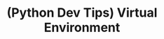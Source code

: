 ---
layout: post
title: (Python Dev Tips) Virtual Environment
categories: [Research/CS]
tags: [CS, Dev, Python]
---